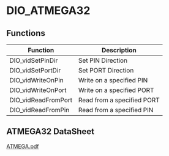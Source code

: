 # DIO_ATMEGA32
## Functions
| Function  | Description |
| ------------- | ------------- |
| DIO_vidSetPinDir | Set PIN Direction  |
| DIO_vidSetPortDir  | Set PORT Direction |
| DIO_vidWriteOnPin  | Write on a specified PIN |
|DIO_vidWriteOnPort | Write on a specified PORT |
| DIO_vidReadFromPort | Read from a specified PORT |
| DIO_vidReadFromPin | Read from a specified PIN |
## ATMEGA32 DataSheet
[ATMEGA.pdf](https://www.microchip.com/wwwproducts/productds/ATmega32)

